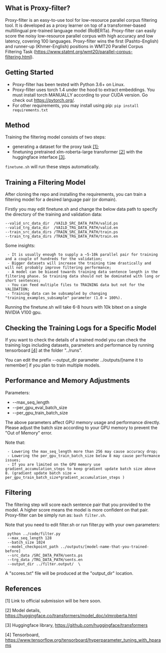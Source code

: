 What is Proxy-filter?
---------------

Proxy-filter is an easy-to-use tool for low-resource parallel corpus filtering tool. 
It is developed as a proxy learner on top of a transformer-based multilingual pre-trained language model (RoBERTa). 
Proxy-filter can easily score the noisy low-resource parallel corpus with high accuracy and low latency, covering 100 languages. 
Proxy-filter wins the first (Pashto-English) and runner-up (Khmer-English) positions in WMT20 Parallel Corpus Filtering Task (https://www.statmt.org/wmt20/parallel-corpus-filtering.html).


Getting Started
---------------
- Proxy-filter has been tested with Python 3.6+ on Linux.
- Proxy-filter uses torch 1.4 under the hood to extract embeddings. You must install torch MANUALLY according to your CUDA version. Go check out https://pytorch.org/.
- For other requirements, you may install using pip: `pip install requirements.txt`
	
	
Method
---------------
Training the filtering model consists of two steps:
- generating a dataset for the proxy task [[1]](#1);
- finetuning pretrained xlm-roberta-large transformer [[2]](#2) with the huggingface interface [[3]](#3). 

`finetune.sh` will run these steps automatically.


Training a Filtering Model
--------------------------
After cloning the repo and installing the requirements, you can train a filtering model for a desired language pair (or domain).

Firstly you may edit finetune.sh and change the below data path to specify the directory of the training and validation data:

    --valid_src_data_dir  /VAILD_SRC_DATA_PATH/valid.ps  
    --valid_trg_data_dir  /VAILD_TRG_DATA_PATH/valid.en  
    --train_src_data_dirs /TRAIN_SRC_DATA_PATH/train.ps 
    --train_trg_data_dirs /TRAIN_TRG_DATA_PATH/train.en

Some insights:

     - It is usually enough to supply a ~5-10k parallel pair for training and a couple of hundreds for the validation;
     - Bigger datasets will increase the training time drastically and will not probably improve filtering performance;
     - A model can be biased towards training data sentence length in the filtering phase. So training data should not be dominated with long or short sentences;
     - You can feed multiple files to TRAINING data but not for the VALIDATION;
     - Training data can be subsampled by changing "training_examples_subsample" parameter (1.0 = 100%).


Running the finetune.sh will take 6-8 hours with 10k bitext on a single NVIDIA V100 gpu.
	

Checking the Training Logs for a Specific Model
-----------------------------------------------

If you want to check the details of a trained model you can check the training logs including datasets, parameters and performance by 
running tensorboard [[4]](#4) at the folder "../runs".

You can edit the prefix --output_dir parameter ../outputs/[name it to remember] if you plan to train multiple models.
	

Performance and Memory Adjustments
---------------------------------
Parameters:
- --max_seq_length
- --per_gpu_eval_batch_size
- --per_gpu_train_batch_size
    
The above parameters affect GPU memory usage and performance directly. Please adjust the batch size according to your GPU memory to prevent 
the "Out of Memory" error. 

Note that:

     - Lowering the max_seq_length more than 256 may cause accuracy drop;
     - Lowering the per_gpu_train_batch_size below 8 may cause performance issues; 
     - If you are limited on the GPU memory use gradient_accumulation_steps to keep gradient update batch size above 8. (gradient update batch size = per_gpu_train_batch_size*gradient_accumulation_steps )



Filtering
---------------

The filtering step will score each sentence pair that you provided to the model. A higher score means the model is more confident on that pair.
Proxy-filter can be simply run as: `bash filter.sh`. 

Note that you need to edit filter.sh or run filter.py with your own parameters:

     python ../code/filter.py 
     --max_seq_length 128 
     --batch_size 1024 
     --model_checkpoint_path ../outputs/[model-name-that-you-trained-before]
     --src_data /SRC_DATA_PATH/sents.ps  
     --trg_data /TRG_DATA_PATH/sents.en  
     --output_dir ../filter.output/  \

A "scores.txt" file will be produced at the "output_dir" location.

    
## References
<a id="1">[1]</a> 
Link to official submission will be here soon.

<a id="2">[2]</a> 
Model details, https://huggingface.co/transformers/model_doc/xlmroberta.html

<a id="3">[3]</a> 
Huggingface library, https://github.com/huggingface/transformers

<a id="4">[4]</a> 
Tensorboard, https://www.tensorflow.org/tensorboard/hyperparameter_tuning_with_hparams
